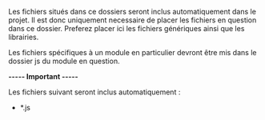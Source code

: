 Les fichiers situés dans ce dossiers seront inclus
automatiquement dans le projet. Il est donc uniquement
necessaire de placer les fichiers en question dans ce dossier. 
Preferez placer ici les fichiers génériques ainsi que les librairies.

Les fichiers spécifiques à un module en particulier
devront être mis dans le dossier js du module en question.


**----- Important -----**

Les fichiers suivant seront inclus automatiquement :
* *.js
